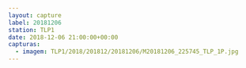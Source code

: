 ```yaml
---
layout: capture
label: 20181206
station: TLP1
date: 2018-12-06 21:00:00+00:00
capturas:
  - imagem: TLP1/2018/201812/20181206/M20181206_225745_TLP_1P.jpg
---
```


